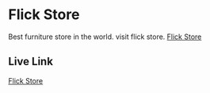 # Flick Store

Best furniture store in the world. visit flick store. [Flick Store](https://flick-store.netlify.app/)

## Live Link
[Flick Store](https://flick-store.netlify.app/)